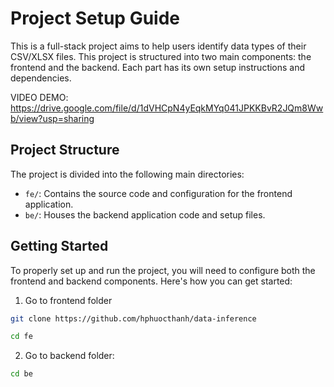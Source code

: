 # Project Setup Guide

This is a full-stack project aims to help users identify data types of their CSV/XLSX files. This project is structured into two main components: the frontend and the backend. Each part has its own setup instructions and dependencies.

VIDEO DEMO: https://drive.google.com/file/d/1dVHCpN4yEqkMYq041JPKKBvR2JQm8Wwb/view?usp=sharing

## Project Structure

The project is divided into the following main directories:

- `fe/`: Contains the source code and configuration for the frontend application.
- `be/`: Houses the backend application code and setup files.

## Getting Started

To properly set up and run the project, you will need to configure both the frontend and backend components. Here's how you can get started:

  1. Go to frontend folder

   ```bash
   git clone https://github.com/hphuocthanh/data-inference
   ```

   ```bash
   cd fe
   ```

  2. Go to backend folder:

  ```bash
  cd be
   ```
